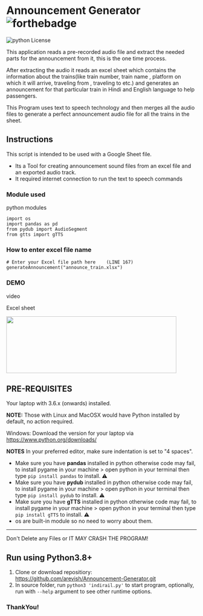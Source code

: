 # Announcement Generator ![forthebadge](https://forthebadge.com/images/badges/made-with-python.svg)

![python License](https://img.shields.io/badge/MADE%20WITH-Pandas-blue.svg)

This application reads a pre-recorded audio file and extract the needed parts for the announcement from it, this is the one time process. 

After extracting the audio it reads an excel sheet which contains the information about the trains(like train number, train name , platform on which it will arrive, traveling from , traveling to etc.) and generates an announcement for that particular train in Hindi and English language to help passengers.

This Program uses text to speech technology and then merges all the audio files to generate a perfect announcement audio file for all the trains in the sheet.
## Instructions

This script is intended to be used with a Google Sheet file.

* Its a Tool for creating announcement sound files from an excel file and an exported audio track.
* It required internet connection to run the text to speech commands

### Module used
python modules
```
import os
import pandas as pd
from pydub import AudioSegment
from gtts import gTTS
```

### How to enter excel file name 
```
# Enter your Excel file path here    (LINE 167)
generateAnnouncement("announce_train.xlsx")    
```

### DEMO
video

Excel sheet

<img src="sheet.png" height="150" width="450">

## PRE-REQUISITES
Your laptop with 3.6.x (onwards) installed.

**NOTE:** Those with Linux and MacOSX would have Python installed by default, no action required.

Windows: Download the version for your laptop via https://www.python.org/downloads/

**NOTES**
In your preferred editor, make sure indentation is set to "4 spaces".

* Make sure you have **pandas** installed in python otherwise code may fail, to install pygame in your machine > open python in your terminal then type `pip install pandas` to install. :warning:
* Make sure you have **pydub** installed in python otherwise code may fail, to install pygame in your machine > open python in your terminal then type `pip install pydub` to install. :warning:
* Make sure you have **gTTS** installed in python otherwise code may fail, to install pygame in your machine > open python in your terminal then type `pip install gTTS` to install. :warning:
* os are built-in module so no need to worry about them.

---

Don't Delete any Files or IT MAY CRASH THE PROGRAM!

## Run using Python3.8+
1. Clone or download repositiory: https://github.com/arevish/Announcement-Generator.git
2. In source folder, run `python3 'indirail.py'` to start program, optionally, run with `--help` argument to see other runtime options.

### ThankYou!